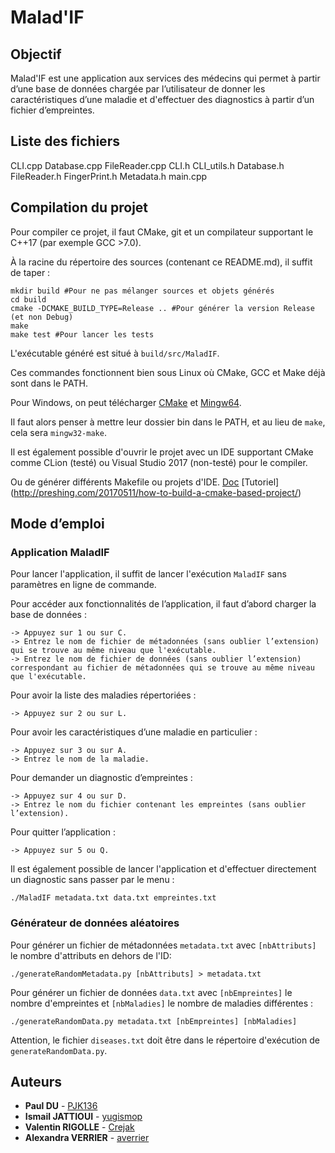 # Malad'IF

## Objectif

Malad'IF est une application aux services des médecins qui permet à partir d’une base de données chargée par l’utilisateur de donner les caractéristiques d’une maladie et d'effectuer des diagnostics à partir d’un fichier d’empreintes.

## Liste des fichiers

CLI.cpp
Database.cpp
FileReader.cpp
CLI.h
CLI_utils.h
Database.h
FileReader.h
FingerPrint.h
Metadata.h
main.cpp

## Compilation du projet

Pour compiler ce projet, il faut CMake, git et un compilateur supportant le C++17 (par exemple GCC >7.0).

À la racine du répertoire des sources (contenant ce README.md), il suffit de taper :

```
mkdir build #Pour ne pas mélanger sources et objets générés
cd build
cmake -DCMAKE_BUILD_TYPE=Release .. #Pour générer la version Release (et non Debug)
make
make test #Pour lancer les tests
```

L'exécutable généré est situé à `build/src/MaladIF`.

Ces commandes fonctionnent bien sous Linux où CMake, GCC et Make déjà sont dans le PATH.

Pour Windows, on peut télécharger [CMake](https://cmake.org/download/) et [Mingw64](https://sourceforge.net/projects/mingw-w64/files/mingw-w64/).

Il faut alors penser à mettre leur dossier bin dans le PATH, et au lieu de `make`, cela sera `mingw32-make`.

Il est également possible d'ouvrir le projet avec un IDE supportant CMake comme CLion (testé) ou Visual Studio 2017 (non-testé) pour le compiler.

Ou de générer différents Makefile ou projets d'IDE. [Doc](https://cmake.org/cmake/help/v3.0/manual/cmake-generators.7.html) [Tutoriel] (http://preshing.com/20170511/how-to-build-a-cmake-based-project/)

## Mode d’emploi

### Application MaladIF

Pour lancer l'application, il suffit de lancer l'exécution `MaladIF` sans paramètres en ligne de commande.

Pour accéder aux fonctionnalités de l’application, il faut d’abord charger la base de données : 

	-> Appuyez sur 1 ou sur C.
	-> Entrez le nom de fichier de métadonnées (sans oublier l’extension) qui se trouve au même niveau que l'exécutable.
	-> Entrez le nom de fichier de données (sans oublier l’extension) correspondant au fichier de métadonnées qui se trouve au même niveau que l'exécutable.

Pour avoir la liste des maladies répertoriées :
	
	-> Appuyez sur 2 ou sur L.

Pour avoir les caractéristiques d’une maladie en particulier :

	-> Appuyez sur 3 ou sur A.
	-> Entrez le nom de la maladie.

Pour demander un diagnostic d’empreintes : 
	
	-> Appuyez sur 4 ou sur D.
	-> Entrez le nom du fichier contenant les empreintes (sans oublier l’extension).

Pour quitter l’application : 
	
	-> Appuyez sur 5 ou Q.

Il est également possible de lancer l'application et d'effectuer directement un diagnostic sans passer par le menu :

```
./MaladIF metadata.txt data.txt empreintes.txt
```

### Générateur de données aléatoires

Pour générer un fichier de métadonnées `metadata.txt` avec `[nbAttributs]` le nombre d'attributs en dehors de l'ID:

```
./generateRandomMetadata.py [nbAttributs] > metadata.txt
```

Pour générer un fichier de données `data.txt` avec `[nbEmpreintes]` le nombre d'empreintes et `[nbMaladies]` le nombre de maladies différentes :

```
./generateRandomData.py metadata.txt [nbEmpreintes] [nbMaladies]
```

Attention, le fichier `diseases.txt` doit être dans le répertoire d'exécution de `generateRandomData.py`.

## Auteurs

* **Paul DU** - [PJK136](https://github.com/PJK136)
* **Ismail JATTIOUI** - [yugismop](https://github.com/yugismop)
* **Valentin RIGOLLE** - [Crejak](https://github.com/Crejak)
* **Alexandra VERRIER** - [averrier](https://github.com/averrier)

